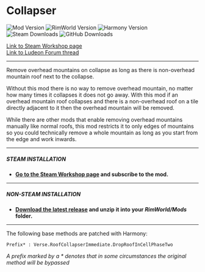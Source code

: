 # Collapser
![Mod Version](https://img.shields.io/badge/Mod_Version-{ModVersion}-blue.svg)
![RimWorld Version](https://img.shields.io/badge/Built_for_RimWorld-{GameVersion}-blue.svg)
![Harmony Version](https://img.shields.io/badge/Powered_by_Harmony-{HarmonyVersion}-blue.svg)\
![Steam Downloads](https://img.shields.io/steam/downloads/1499847220?colorB=blue&label=Steam+Downloads)
![GitHub Downloads](https://img.shields.io/github/downloads/Jaxe-Dev/Collapser/total.svg?colorB=blue&label=GitHub+Downloads)

[Link to Steam Workshop page](https://steamcommunity.com/sharedfiles/filedetails/?id=1499847220)\
[Link to Ludeon Forum thread](https://ludeon.com/forums/index.php?topic=43486.0)

---

Remove overhead mountains on collapse as long as there is non-overhead mountain roof next to the collapse.

Without this mod there is no way to remove overhead mountain, no matter how many times it collapses it does not go away. With this mod if an overhead mountain roof collapses and there is a non-overhead roof on a tile directly adjacent to it then the overhead mountain will be removed.

While there are other mods that enable removing overhead mountains manually like normal roofs, this mod restricts it to only edges of mountains so you could technically remove a whole mountain as long as you start from the edge and work inwards.

---

##### STEAM INSTALLATION
- **[Go to the Steam Workshop page](https://steamcommunity.com/sharedfiles/filedetails/?id=1499847220) and subscribe to the mod.**

---

##### NON-STEAM INSTALLATION
- **[Download the latest release](https://github.com/Jaxe-Dev/Collapser/releases/latest) and unzip it into your *RimWorld/Mods* folder.**

---

The following base methods are patched with Harmony:
```
Prefix* : Verse.RoofCollapserImmediate.DropRoofInCellPhaseTwo
```
*A prefix marked by a \* denotes that in some circumstances the original method will be bypassed*
